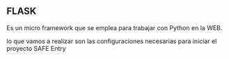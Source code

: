 FLASK
---
Es un micro framework que se emplea para trabajar con Python 
en la WEB. 

lo que vamos a realizar son las configuraciones necesarias 
para iniciar el proyecto SAFE Entry

